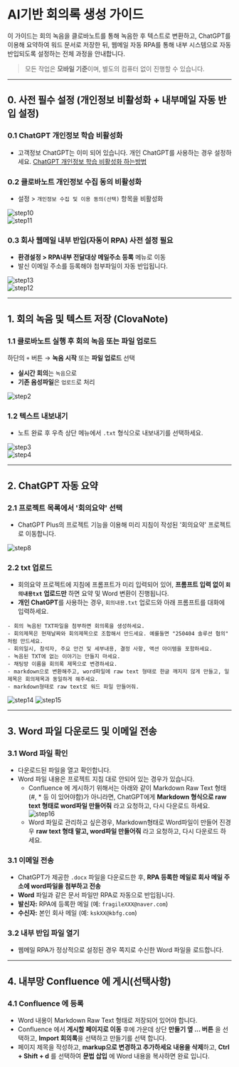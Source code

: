 
# AI기반 회의록 생성 가이드

이 가이드는 회의 녹음을 클로바노트를 통해 녹음한 후 텍스트로 변환하고, ChatGPT를 이용해 요약하여 워드 문서로 저장한 뒤, 웹메일 자동 RPA를 통해 내부 시스템으로 자동 반입되도록 설정하는 전체 과정을 안내합니다.

> 모든 작업은 **모바일 기준**이며, 별도의 컴퓨터 없이 진행할 수 있습니다.
---

## 0. 사전 필수 설정 (개인정보 비활성화 + 내부메일 자동 반입 설정)

### 0.1 ChatGPT 개인정보 학습 비활성화
- 고객정보 ChatGPT는 이미 되어 있습니다. 개인 ChatGPT를 사용하는 경우 설정하세요.
[ChatGPT 개인정보 학습 비활성화 하는방법](https://iroone.tistory.com/entry/ChatGPT%EC%B1%97%EC%A7%80%ED%94%BC%ED%8B%B0%EC%9D%98-%EA%B0%9C%EC%9D%B8%EC%A0%95%EB%B3%B4-%EB%B3%B4%ED%98%B8-%EA%B8%B0%EB%8A%A5-%EB%8D%B0%EC%9D%B4%ED%84%B0-%ED%94%84%EB%9D%BC%EC%9D%B4%EB%B2%84%EC%8B%9C-%EC%84%A4%EC%A0%95-%EB%B0%A9%EB%B2%95)

### 0.2 클로바노트 개인정보 수집 동의 비활성화  
- 설정 > `개인정보 수집 및 이용 동의(선택)` 항목을 비활성화

![step10](images/clova_step_10.png)  
![step11](images/clova_step_11.png)

### 0.3 회사 웹메일 내부 반입(자동이 RPA) 사전 설정 필요
- **환경설정 > RPA내부 전달대상 메일주소 등록** 메뉴로 이동  
- 발신 이메일 주소를 등록해야 첨부파일이 자동 반입됩니다.

![step13](images/clova_step_13.png)  
![step12](images/clova_step_12.png)


---

## 1. 회의 녹음 및 텍스트 저장 (ClovaNote)

### 1.1 클로바노트 실행 후 회의 녹음 또는 파일 업로드  
하단의 `+` 버튼 → **녹음 시작** 또는 **파일 업로드** 선택  
- **실시간 회의**는 `녹음`으로  
- **기존 음성파일**은 `업로드`로 처리

![step2](images/clova_step_1.png)


### 1.2 텍스트 내보내기
- 노트 완료 후 우측 상단 메뉴에서 `.txt` 형식으로 내보내기를 선택하세요.

![step3](images/clova_step_3.png)  
![step4](images/clova_step_4.png)

---

## 2. ChatGPT 자동 요약

### 2.1 프로젝트 목록에서 '회의요약' 선택
- ChatGPT Plus의 프로젝트 기능을 이용해 미리 지침이 작성된 '회의요약' 프로젝트로 이동합니다.

![step8](images/clova_step_8.png)

### 2.2 txt 업로드
- 회의요약 프로젝트에 지침에 프롬프트가 미리 입력되어 있어, **프롬프트 입력 없이 `회의내용txt` 업로드만** 하면 요약 및 Word 변환이 진행됩니다.
- **개인 ChatGPT**를 사용하는 경우, `회의내용.txt` 업로드와 아래 프롬프트를 대화에 입력하세요.
```
- 회의 녹음된 TXT파일을 첨부하면 회의록을 생성하세요.
- 회의제목은 현재날짜와 회의제목으로 조합해서 만드세요. 예를들면 "250404 솔루션 협의" 처럼 만드세요.
- 회의일시, 참석자, 주요 안건 및 세부내용, 결정 사항, 액션 아이템을 포함하세요.
- 녹음된 TXT에 없는 이야기는 만들지 마세요.
- 채팅방 이름을 회의록 제목으로 변경하세요.
- markdown으로 변환해주고, word파일에 raw text 형태로 한글 깨지지 않게 만들고, 일제목은 회의제목과 동일하게 해주세요.
- markdown형태로 raw text로 워드 파일 만들어줘.
```

![step14](images/clova_step_14.png)
![step15](images/clova_step_15.png)

---

## 3. Word 파일 다운로드 및 이메일 전송

### 3.1 Word 파일 확인
- 다운로드된 파일을 열고 확인합니다.
- Word 파일 내용은 프로젝트 지침 대로 안되어 있는 경우가 있습니다.
  - Confluence 에 게시하기 위해서는 아래와 같이 Markdown Raw Text 형태(#, * 등 이 있어야함)가 아니라면, ChatGPT에게 **Markdown 형식으로 raw text 형태로 word파일 만들어줘** 라고 요청하고, 다시 다운로드 하세요.
![step16](images/clova_step_16.png)
  - Word 파일로 관리하고 싶은경우, Markdown형태로 Word파일이 만들어 진경우 **raw text 형태 말고, word파일 만들어줘** 라고 요청하고, 다시 다운로드 하세요.

### 3.1 이메일 전송
- ChatGPT가 제공한 `.docx` 파일을 다운로드한 후, **RPA 등록한 메일로 회사 메일 주소에 word파일을 첨부하고 전송**
- **Word** 파일과 같은 문서 파일만 RPA로 자동으로 반입됩니다.
- **발신자:** RPA에 등록한 메일 (예: `fragileXXX@naver.com`)
- **수신자:** 본인 회사 메일 (예: `kskXX@kbfg.com`)

### 3.2 내부 반입 파일 열기
- 웹메일 RPA가 정상적으로 설정된 경우 쪽지로 수신한 Word 파일을 로드합니다.
---

## 4. 내부망 Confluence 에 게시(선택사항)

### 4.1 Confluence 에 등록
- Word 내용이 Markdown Raw Text 형태로 저장되어 있어야 합니다.
- Confluence 에서 **게시할 페이지로 이동** 후에 가운데 상단 **만들기 옆 ... 버튼** 을 선택하고, **Import 회의록**을 선택하고 만들기를 선택 합니다.
- 페이지 제목을 작성하고, **markup으로 변경하고 추가하세요 내용을 삭제**하고, **Ctrl + Shift + d** 를 선택하여 **문법 삽입** 에 Word 내용을 복사하면 완료 입니다. 
